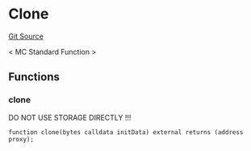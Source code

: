 # Clone
[Git Source](https://github.com/metacontract/mc/blob/20ed737f21a46d89afffe1322a75b1ecfcacff9a/src/devkit/Flattened.sol)

< MC Standard Function >


## Functions
### clone

DO NOT USE STORAGE DIRECTLY !!!


```solidity
function clone(bytes calldata initData) external returns (address proxy);
```

